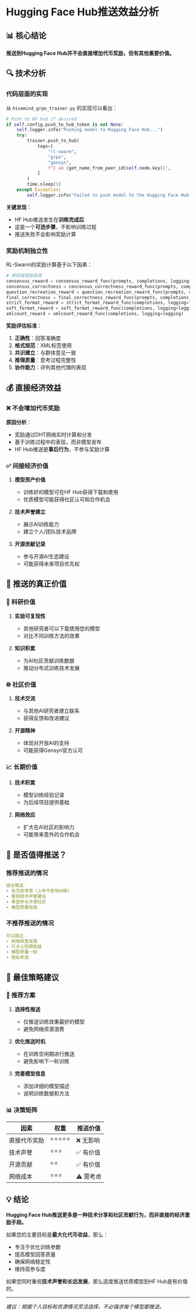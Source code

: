 # Hugging Face Hub推送效益分析

## 📊 核心结论

**推送到Hugging Face Hub并不会直接增加代币奖励，但有其他重要价值。**

## 🔍 技术分析

### 代码层面的实现

从 `hivemind_grpo_trainer.py` 的实现可以看出：

```python
# Push to HF hub if desired
if self.config.push_to_hub_token is not None:
    self.logger.info("Pushing model to Hugging Face Hub...")
    try:
        trainer.push_to_hub(
            tags=[
                "rl-swarm",
                "grpo", 
                "gensyn",
                f"I am {get_name_from_peer_id(self.node.key)}",
            ]
        )
        time.sleep(1)
    except Exception:
        self.logger.info("Failed to push model to the Hugging Face Hub...")
```

**关键发现**：
- HF Hub推送发生在**训练完成后**
- 这是一个**可选步骤**，不影响训练过程
- 推送失败不会影响奖励计算

### 奖励机制独立性

RL-Swarm的奖励计算基于以下因素：

```python
# 多阶段奖励系统
consensus_reward = consensus_reward_func(prompts, completions, logging=logging)
concensus_correctness = concensus_correctness_reward_func(prompts, completions, answer, logging=logging)
question_recreation_reward = question_recreation_reward_func(prompts, completions, logging=logging)
final_correctness = final_correctness_reward_func(prompts, completions, answer, logging=logging)
strict_format_reward = strict_format_reward_func(completions, logging=logging)
soft_format_reward = soft_format_reward_func(completions, logging=logging)
xmlcount_reward = xmlcount_reward_func(completions, logging=logging)
```

**奖励评估标准**：
1. **正确性**：回答准确度
2. **格式规范**：XML标签使用
3. **共识建立**：与群体意见一致
4. **推理质量**：思考过程完整性
5. **协作能力**：评判其他代理的表现

## 💰 直接经济效益

### ❌ 不会增加代币奖励

**原因分析**：
- 奖励通过DHT网络实时计算和分发
- 基于训练过程中的表现，而非模型发布
- HF Hub推送是**事后行为**，不参与奖励计算

### ✅ 间接经济价值

1. **模型资产价值**
   - 训练好的模型可在HF Hub获得下载和使用
   - 优质模型可能获得社区认可和合作机会

2. **技术声誉建立**
   - 展示AI训练能力
   - 建立个人/团队技术品牌

3. **开源贡献记录**
   - 参与开源AI生态建设
   - 可能获得未来项目优先权

## 🎯 推送的真正价值

### 🔬 科研价值

1. **实验可复现性**
   - 其他研究者可以下载使用您的模型
   - 对比不同训练方法的效果

2. **知识积累**
   - 为AI社区贡献训练数据
   - 推动分布式训练技术发展

### 🌐 社区价值

1. **技术交流**
   - 与其他AI研究者建立联系
   - 获得反馈和改进建议

2. **开源精神**
   - 体现对开放AI的支持
   - 可能获得Gensyn官方认可

### 📈 长期价值

1. **技术积累**
   - 模型训练经验记录
   - 为后续项目提供基础

2. **网络效应**
   - 扩大在AI社区的影响力
   - 可能带来意外的合作机会

## 🤔 是否值得推送？

### 推荐推送的情况

```yaml
适合推送：
- 有充足带宽（上传不影响训练）
- 重视技术声誉建设
- 希望参与开源社区
- 模型质量较高
```

### 不推荐推送的情况

```yaml
可以跳过：
- 网络带宽有限
- 只关心短期收益
- 模型质量一般
- 隐私考虑
```

## 🎯 最佳策略建议

### 🥇 推荐方案

1. **选择性推送**
   - 仅推送训练效果最好的模型
   - 避免网络资源浪费

2. **优化推送时机**
   - 在训练空闲期进行推送
   - 避免影响下一轮训练

3. **完善模型信息**
   - 添加详细的模型描述
   - 说明训练数据和方法

### 📊 决策矩阵

| 因素 | 权重 | 推送价值 |
|------|------|----------|
| 直接代币奖励 | ⭐⭐⭐⭐⭐ | ❌ 无影响 |
| 技术声誉 | ⭐⭐⭐ | ✅ 有价值 |
| 开源贡献 | ⭐⭐ | ✅ 有价值 |
| 网络成本 | ⭐⭐⭐ | ⚠️ 需考虑 |

## 💡 结论

**Hugging Face Hub推送更多是一种技术分享和社区贡献行为，而非直接的经济激励手段。**

如果您的主要目标是**最大化代币收益**，那么：
- 专注于优化训练参数
- 提高模型回答质量
- 确保网络稳定性
- 维持高参与度

如果您同时重视**技术声誉和长远发展**，那么适度推送优质模型到HF Hub是有价值的。

---

*建议：根据个人目标和资源情况灵活选择，不必强求每个模型都推送。* 